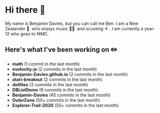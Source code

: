 # Hi there 👋

My name is Benjamin Davies, but you can call me Ben. I am a New Zealander 🥝 &nbsp;who enjoys music 🎸🎷 &nbsp;and scouting ⚜️ . I am currently a year-12 who goes to MMC.

## Here's what I've been working on ✏️

* **math** (1 commit in the last month)
* **evolocity-js** (2 commits in the last month)
* **Benjamin-Davies.github.io** (2 commits in the last month)
* **atari-breakout** (2 commits in the last month)
* **dotfiles** (3 commits in the last month)
* **DBListDemo** (9 commits in the last month)
* **Benjamin-Davies** (45 commits in the last month)
* **OuterZone** (50+ commits in the last month)
* **Explorer-Trail-2020** (50+ commits in the last month)
